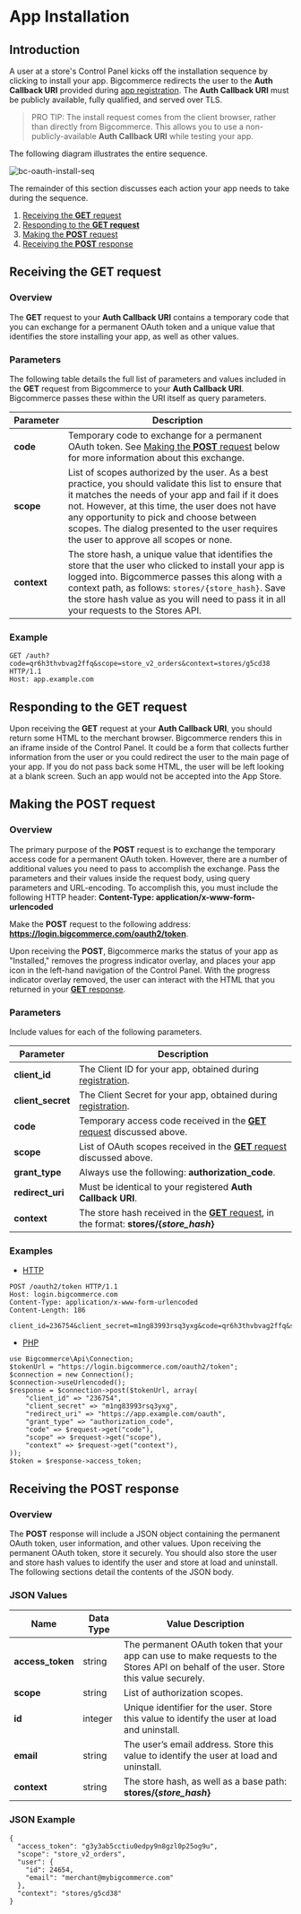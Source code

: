 # App Installation

## Introduction

A user at a store's Control Panel kicks off the installation sequence by clicking to install your app. Bigcommerce redirects the user to the **Auth Callback URI** provided during [app registration](/api/registration). The **Auth Callback URI** must be publicly available, fully qualified, and served over TLS.

>PRO TIP: The install request comes from the client browser, rather than directly from Bigcommerce. This allows you to use a non-publicly-available **Auth Callback URI** while testing your app.</span></div>

The following diagram illustrates the entire sequence.

![bc-oauth-install-seq](//assets.contentful.com/2r9etoq3k4k4/5DLR21MrzUK0YAycqWkA2U/7c68a950e83ec1f906a79f2e41b89e45/bc-oauth-install-seq.svg)

The remainder of this section discusses each action your app needs to take during the sequence.

1.  [Receiving the **GET** request](#get-req)
2.  [Responding to the **GET request**](#get-response)
3.  [Making the **POST** request](#post-req)
4.  [Receiving the **POST** response](#post-receipt)

## Receiving the GET request

### Overview

The **GET** request to your **Auth Callback URI** contains a temporary code that you can exchange for a permanent OAuth token and a unique value that identifies the store installing your app, as well as other values.

### Parameters

The following table details the full list of parameters and values included in the **GET** request from Bigcommerce to your **Auth Callback URI**. Bigcommerce passes these within the URI itself as query parameters.

| Parameter | Description |
| --- | --- |
| **code** | Temporary code to exchange for a permanent OAuth token. See [Making the **POST** request](#post-req) below for more information about this exchange. |
| **scope** | List of scopes authorized by the user. As a best practice, you should validate this list to ensure that it matches the needs of your app and fail if it does not. However, at this time, the user does not have any opportunity to pick and choose between scopes. The dialog presented to the user requires the user to approve all scopes or none. |
| **context** | The store hash, a unique value that identifies the store that the user who clicked to install your app is logged into. Bigcommerce passes this along with a context path, as follows: `stores/{store_hash}`. Save the store hash value as you will need to pass it in all your requests to the Stores API. |

### Example

```
GET /auth?code=qr6h3thvbvag2ffq&scope=store_v2_orders&context=stores/g5cd38 HTTP/1.1
Host: app.example.com

```

## <a id="get-response"></a>Responding to the GET request

Upon receiving the **GET** request at your **Auth Callback URI**, you should return some HTML to the merchant browser. Bigcommerce renders this in an iframe inside of the Control Panel. It could be a form that collects further information from the user or you could redirect the user to the main page of your app. If you do not pass back some HTML, the user will be left looking at a blank screen. Such an app would not be accepted into the App Store.

## <a id="post-req"></a>Making the POST request

### Overview

The primary purpose of the **POST** request is to exchange the temporary access code for a permanent OAuth token. However, there are a number of additional values you need to pass to accomplish the exchange. Pass the parameters and their values inside the request body, using query parameters and URL-encoding. To accomplish this, you must include the following HTTP header: **Content-Type: application/x-www-form-urlencoded**

Make the **POST** request to the following address: **https://login.bigcommerce.com/oauth2/token**.

Upon receiving the **POST**, Bigcommerce marks the status of your app as "Installed," removes the progress indicator overlay, and places your app icon in the left-hand navigation of the Control Panel. With the progress indicator overlay removed, the user can interact with the HTML that you returned in your [**GET** response](#get-response).

### Parameters

Include values for each of the following parameters.

| Parameter | Description |
| --- | --- |
| **client_id** | The Client ID for your app, obtained during [registration](/api/registration). |
| **client_secret** | The Client Secret for your app, obtained during [registration](/api/registration). |
| **code** | Temporary access code received in the [**GET** request](#get-req) discussed above. |
| **scope** | List of OAuth scopes received in the [**GET** request](#get-req) discussed above. |
| **grant_type** | Always use the following: **authorization_code**. |
| **redirect_uri** | Must be identical to your registered **Auth Callback URI**. |
| **context** | The store hash received in the [**GET** request](#get-req), in the format: **stores/{_store_hash_}** |

### Examples


*   [HTTP](#token-http)
```
POST /oauth2/token HTTP/1.1
Host: login.bigcommerce.com
Content-Type: application/x-www-form-urlencoded
Content-Length: 186

client_id=236754&client_secret=m1ng83993rsq3yxg&code=qr6h3thvbvag2ffq&scope=store_v2_orders&grant_type=authorization_code&redirect_uri=https://app.example.com/oauth&context=stores/g5cd38
```

*   [PHP](#token-php)

```
use Bigcommerce\Api\Connection;
$tokenUrl = "https://login.bigcommerce.com/oauth2/token";
$connection = new Connection();
$connection->useUrlencoded();
$response = $connection->post($tokenUrl, array(
    "client_id" => "236754",
    "client_secret" => "m1ng83993rsq3yxg",
    "redirect_uri" => "https://app.example.com/oauth",
    "grant_type" => "authorization_code",
    "code" => $request->get("code"),
    "scope" => $request->get("scope"),
    "context" => $request->get("context"),
));
$token = $response->access_token;
```
## <a id="post-receipt"></a>Receiving the POST response

### Overview

The **POST** response will include a JSON object containing the permanent OAuth token, user information, and other values. Upon receiving the permanent OAuth token, store it securely. You should also store the user and store hash values to identify the user and store at load and uninstall. The following sections detail the contents of the JSON body.

### JSON Values

| Name | Data Type | Value Description |
| --- | --- | --- |
| **access_token** | string | The permanent OAuth token that your app can use to make requests to the Stores API on behalf of the user. Store this value securely. |
| **scope** | string | List of authorization scopes. |
| **id** | integer | Unique identifier for the user. Store this value to identify the user at load and uninstall. |
| **email** | string | The user’s email address. Store this value to identify the user at load and uninstall. |
| **context** | string | The store hash, as well as a base path: **stores/{_store_hash_}** |

### JSON Example

```
{
  "access_token": "g3y3ab5cctiu0edpy9n8gzl0p25og9u",
  "scope": "store_v2_orders",
  "user": {
    "id": 24654,
    "email": "merchant@mybigcommerce.com"
  },
  "context": "stores/g5cd38"
}
```
